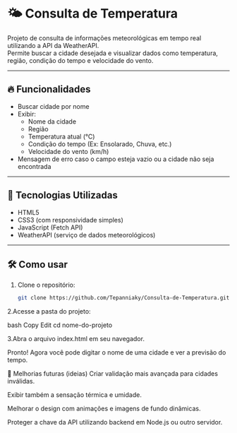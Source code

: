 # 🌤️ Consulta de Temperatura

Projeto de consulta de informações meteorológicas em tempo real utilizando a API da WeatherAPI.  
Permite buscar a cidade desejada e visualizar dados como temperatura, região, condição do tempo e velocidade do vento.

---

## 🔥 Funcionalidades

- Buscar cidade por nome
- Exibir:
  - Nome da cidade
  - Região
  - Temperatura atual (°C)
  - Condição do tempo (Ex: Ensolarado, Chuva, etc.)
  - Velocidade do vento (km/h)
- Mensagem de erro caso o campo esteja vazio ou a cidade não seja encontrada

---

## 🚀 Tecnologias Utilizadas

- HTML5
- CSS3 (com responsividade simples)
- JavaScript (Fetch API)
- WeatherAPI (serviço de dados meteorológicos)

---

## 🛠️ Como usar

1. Clone o repositório:
   ```bash
   git clone https://github.com/Tepanniaky/Consulta-de-Temperatura.git
2.Acesse a pasta do projeto:

bash
Copy
Edit
cd nome-do-projeto

3.Abra o arquivo index.html em seu navegador.

Pronto! Agora você pode digitar o nome de uma cidade e ver a previsão do tempo.

🎯 Melhorias futuras (ideias)
Criar validação mais avançada para cidades inválidas.

Exibir também a sensação térmica e umidade.

Melhorar o design com animações e imagens de fundo dinâmicas.

Proteger a chave da API utilizando backend em Node.js ou outro servidor.

